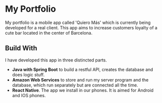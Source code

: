# My Portfolio
My portfolio is a mobile app called 'Quiero Más' which is currently being developed for a real client. 
This app aims to increase customers loyalty of a cute bar located in the center of Barcelona. 

## Build With
I have developed this app in three distincted parts. 

* **Java with Spring Boot** to build a restful API, creates the database and does logic stuff. 
* **Amazon Web Services** to store and run my server program and the database, which run separately but are connected all the time. 
* **React Native**. The app we install in our phones. It is aimed for Android and IOS phones. 
